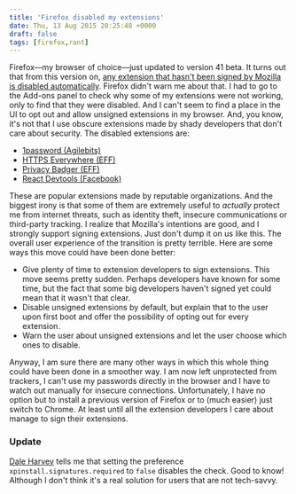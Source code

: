 ```yaml
---
title: 'Firefox disabled my extensions'
date: Thu, 13 Aug 2015 20:25:48 +0000
draft: false
tags: [firefox,rant]
---
```


Firefox—my browser of choice—just updated to version 41 beta. It turns out that from this version on, [any extension that hasn't been signed by Mozilla is disabled automatically](https://support.mozilla.org/en-US/kb/add-on-signing-in-firefox?as=u&utm_source=inproduct). Firefox didn't warn me about that. I had to go to the Add-ons panel to check why some of my extensions were not working, only to find that they were disabled. And I can't seem to find a place in the UI to opt out and allow unsigned extensions in my browser. And, you know, it's not that I use obscure extensions made by shady developers that don't care about security. The disabled extensions are:

*   [1password (Agilebits)](https://agilebits.com/onepassword)
*   [HTTPS Everywhere (EFF)](https://www.eff.org/Https-Everywhere)
*   [Privacy Badger (EFF)](https://www.eff.org/privacybadger)
*   [React Devtools (Facebook)](http://facebook.github.io/react/blog/2015/08/03/new-react-devtools-beta.html)

<!--more-->
These are popular extensions made by reputable organizations. And the biggest irony is that some of them are extremely useful to _actually_ protect me from internet threats, such as identity theft, insecure communications or third-party tracking. I realize that Mozilla's intentions are good, and I strongly support signing extensions. Just don't dump it on us like this. The overall user experience of the transition is pretty terrible. Here are some ways this move could have been done better:

*   Give plenty of time to extension developers to sign extensions. This move seems pretty sudden. Perhaps developers have known for some time, but the fact that some big developers haven't signed yet could mean that it wasn't that clear.
*   Disable unsigned extensions by default, but explain that to the user upon first boot and offer the possibility of opting out for every extension.
*   Warn the user about unsigned extensions and let the user choose which ones to disable.

Anyway, I am sure there are many other ways in which this whole thing could have been done in a smoother way. I am now left unprotected from trackers, I can't use my passwords directly in the browser and I have to watch out manually for insecure connections. Unfortunately, I have no option but to install a previous version of Firefox or to (much easier) just switch to Chrome. At least until all the extension developers I care about manage to sign their extensions.

### Update

[Dale Harvey](https://twitter.com/daleharvey) tells me that setting the preference `xpinstall.signatures.required` to `false` disables the check. Good to know! Although I don't think it's a real solution for users that are not tech-savvy.